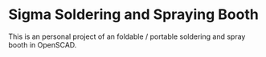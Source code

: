 # Sigma Soldering and Spraying Booth
This is an personal project of an foldable / portable soldering and spray booth in OpenSCAD.
